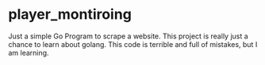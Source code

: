 # player_montiroing
Just a simple Go Program to scrape a website. This project  is really just a chance to learn about golang. This code is terrible and full of mistakes, but I am learning.

